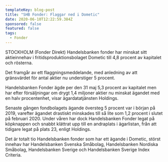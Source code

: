 ```yaml
---
templateKey: blog-post
title: "SHB Fonder: Flaggar ned i Dometic"
date: 2020-06-10T12:22:59.384Z
sponsored: false
featured: false
tags:
  - Fonder
---
```

STOCKHOLM (Fonder Direkt) Handelsbanken fonder har minskat sitt aktieinnehav i fritidsproduktionsbolaget Dometic till 4,8 procent av kapitalet och rösterna.

Det framgår av ett flaggningsmeddelande, med anledning av att gränsvärdet för antal aktier nu understiger 5 procent.

Handelsbanken Fonder ägde per den 31 maj 5,3 procent av kapitalet men har efter försäljningar om drygt 1,4 miljoner aktier nu minskat ägandet med en halv procentenhet, visar ägardatatjänsten Holdings.

Senaste gången fondbolagets ägande översteg 5 procent var i början på 2019, varefter ägandet drastiskt minskades till så lite som 1,2 procent i slutet på februari 2020. Under våren har dock Handelsbanken Fonder legat på köpknappen och snabbt klättrat upp till en andraplats i ägarlistan, från att tidigare legat på plats 23, enligt Holdings.

Det är totalt tio Handelsbanken fonder som har ett ägande i Dometic, störst innehav har Handelsbanken Svenska Småbolag, Handelsbanken Nordiska Småbolag, Handelsbanken Sverige och Handelsbanken Sverige Index Criteria.
